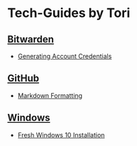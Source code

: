 # Tech-Guides by Tori

## [Bitwarden](./Bitwarden/README.md)

- [Generating Account Credentials](./Bitwarden/Generating%20Account%20Credentials.md)

## [GitHub](./GitHub/README.md)

- [Markdown Formatting](./GitHub/Markdown%20Examples.md)

## [Windows](./Windows/README.md)

- [Fresh Windows 10 Installation](./Windows/Fresh%20Windows%2010%20Install.md)